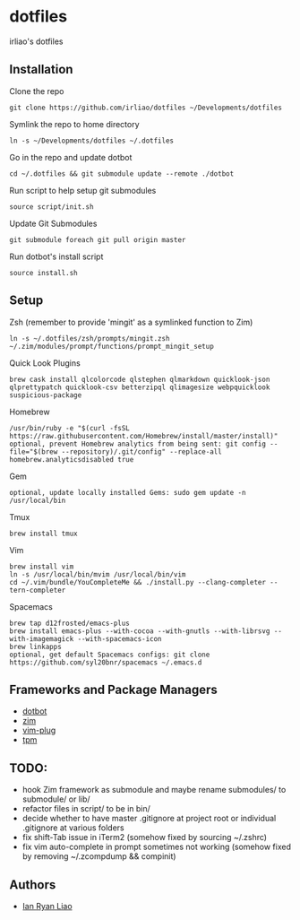# dotfiles

irliao's dotfiles

## Installation

Clone the repo

```
git clone https://github.com/irliao/dotfiles ~/Developments/dotfiles
```
Symlink the repo to home directory

```
ln -s ~/Developments/dotfiles ~/.dotfiles
```
Go in the repo and update dotbot

```
cd ~/.dotfiles && git submodule update --remote ./dotbot
```
Run script to help setup git submodules

```
source script/init.sh
```
Update Git Submodules

```
git submodule foreach git pull origin master
```
Run dotbot's install script

```
source install.sh
```


## Setup

Zsh (remember to provide 'mingit' as a symlinked function to Zim)
```
ln -s ~/.dotfiles/zsh/prompts/mingit.zsh ~/.zim/modules/prompt/functions/prompt_mingit_setup
```

Quick Look Plugins
```
brew cask install qlcolorcode qlstephen qlmarkdown quicklook-json qlprettypatch quicklook-csv betterzipql qlimagesize webpquicklook suspicious-package
```

Homebrew
```
/usr/bin/ruby -e "$(curl -fsSL https://raw.githubusercontent.com/Homebrew/install/master/install)"
optional, prevent Homebrew analytics from being sent: git config --file="$(brew --repository)/.git/config" --replace-all homebrew.analyticsdisabled true
```

Gem
```
optional, update locally installed Gems: sudo gem update -n /usr/local/bin
```

Tmux
```
brew install tmux
```

Vim
```
brew install vim
ln -s /usr/local/bin/mvim /usr/local/bin/vim
cd ~/.vim/bundle/YouCompleteMe && ./install.py --clang-completer --tern-completer
```

Spacemacs
```
brew tap d12frosted/emacs-plus
brew install emacs-plus --with-cocoa --with-gnutls --with-librsvg --with-imagemagick --with-spacemacs-icon
brew linkapps
optional, get default Spacemacs configs: git clone https://github.com/syl20bnr/spacemacs ~/.emacs.d
```


## Frameworks and Package Managers
* [dotbot](https://github.com/anishathalye/dotbot)
* [zim](https://github.com/Eriner/zim)
* [vim-plug](https://github.com/junegunn/vim-plug)
* [tpm](https://github.com/tmux-plugins/tpm)


## TODO:
* hook Zim framework as submodule and maybe rename submodules/ to submodule/ or lib/
* refactor files in script/ to be in bin/
* decide whether to have master .gitignore at project root or individual .gitignore at various folders
* fix shift-Tab issue in iTerm2 (somehow fixed by sourcing ~/.zshrc)
* fix vim auto-complete in prompt sometimes not working (somehow fixed by removing ~/.zcompdump && compinit)


## Authors
* [Ian Ryan Liao](https://github.com/irliao)
